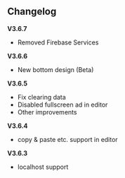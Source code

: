 ## Changelog
**V3.6.7**
- Removed Firebase Services

**V3.6.6**
- New bottom design (Beta)

**V3.6.5**
- Fix clearing data
- Disabled fullscreen ad in editor
- Other improvements

**V3.6.4**
- copy & paste etc. support in editor

**V3.6.3**
- localhost support